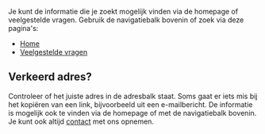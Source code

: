 Je kunt de informatie die je zoekt mogelijk vinden via de homepage of veelgestelde vragen. Gebruik de navigatiebalk bovenin of zoek via deze pagina's:

- [Home](/home)
- [Veelgestelde vragen](/faq)


## Verkeerd adres?
Controleer of het juiste adres in de adresbalk staat. Soms gaat er iets mis bij het kopiëren van een link, bijvoorbeeld uit een e-mailbericht. De informatie is mogelijk ook te vinden via de homepage of met de navigatiebalk bovenin. Je kunt ook altijd [contact](/contact) met ons opnemen.
<br></br>
<br></br>







